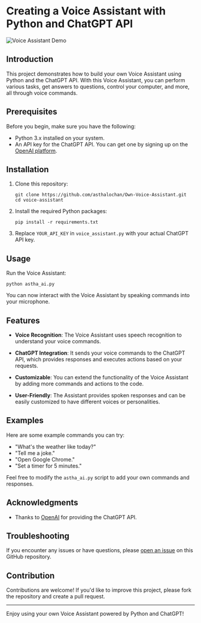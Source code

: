 Creating a Voice Assistant with Python and ChatGPT API
=======================================================

![Voice Assistant Demo]([voice_assistant_demo.gif](https://cdn.dribbble.com/users/2501555/screenshots/5965492/flo-motion_5sec.gif))

## Introduction

This project demonstrates how to build your own Voice Assistant using Python and the ChatGPT API. With this Voice Assistant, you can perform various tasks, get answers to questions, control your computer, and more, all through voice commands.

## Prerequisites

Before you begin, make sure you have the following:

- Python 3.x installed on your system.
- An API key for the ChatGPT API. You can get one by signing up on the [OpenAI platform](https://beta.openai.com/signup/).

## Installation

1. Clone this repository:

   ```
   git clone https://github.com/asthalochan/Own-Voice-Assistant.git
   cd voice-assistant
   ```

2. Install the required Python packages:

   ```
   pip install -r requirements.txt
   ```

3. Replace `YOUR_API_KEY` in `voice_assistant.py` with your actual ChatGPT API key.

## Usage

Run the Voice Assistant:

```
python astha_ai.py
```

You can now interact with the Voice Assistant by speaking commands into your microphone.

## Features

- **Voice Recognition**: The Voice Assistant uses speech recognition to understand your voice commands.

- **ChatGPT Integration**: It sends your voice commands to the ChatGPT API, which provides responses and executes actions based on your requests.

- **Customizable**: You can extend the functionality of the Voice Assistant by adding more commands and actions to the code.

- **User-Friendly**: The Assistant provides spoken responses and can be easily customized to have different voices or personalities.

## Examples

Here are some example commands you can try:

- "What's the weather like today?"
- "Tell me a joke."
- "Open Google Chrome."
- "Set a timer for 5 minutes."

Feel free to modify the `astha_ai.py` script to add your own commands and responses.


## Acknowledgments

- Thanks to [OpenAI](https://openai.com) for providing the ChatGPT API.

## Troubleshooting

If you encounter any issues or have questions, please [open an issue](https://github.com/asthalochan/voice-assistant/issues) on this GitHub repository.

## Contribution

Contributions are welcome! If you'd like to improve this project, please fork the repository and create a pull request.

---

Enjoy using your own Voice Assistant powered by Python and ChatGPT!
